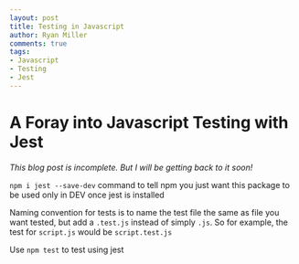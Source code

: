 ```yaml
---
layout: post
title: Testing in Javascript
author: Ryan Miller
comments: true
tags:
- Javascript
- Testing
- Jest
---
```


# A Foray into Javascript Testing with Jest

*This blog post is incomplete. But I will be getting back to it soon!*

`npm i jest --save-dev` command to tell npm you just want this package to be used only in DEV
once jest is installed  

Naming convention for tests is to name the test file the same as file you want tested, but add a `.test.js` instead of simply `.js`. So for example, the test for `script.js` would be `script.test.js`   

Use `npm test` to test using jest  

